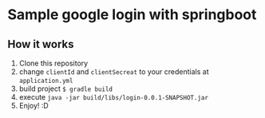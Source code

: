 # Sample google login with springboot


## How it works
1. Clone this repository
2. change `clientId` and `clientSecreat` to your credentials at `application.yml`
3. build project `$ gradle build`
4. execute `java -jar build/libs/login-0.0.1-SNAPSHOT.jar`
5. Enjoy! :D
